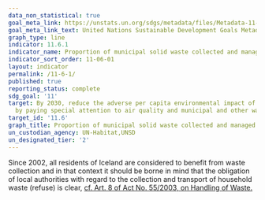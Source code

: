 ```yaml
---
data_non_statistical: true
goal_meta_link: https://unstats.un.org/sdgs/metadata/files/Metadata-11-06-01.pdf
goal_meta_link_text: United Nations Sustainable Development Goals Metadata (pdf 2066kB)
graph_type: line
indicator: 11.6.1
indicator_name: Proportion of municipal solid waste collected and managed in controlled facilities out of total municipal waste generated, by cities
indicator_sort_order: 11-06-01
layout: indicator
permalink: /11-6-1/
published: true
reporting_status: complete
sdg_goal: '11'
target: By 2030, reduce the adverse per capita environmental impact of cities, including
  by paying special attention to air quality and municipal and other waste management
target_id: '11.6'
graph_title: Proportion of municipal solid waste collected and managed in controlled facilities out of total municipal waste generated, by cities
un_custodian_agency: UN-Habitat,UNSD
un_designated_tier: '2'
---
```


Since 2002, all residents of Iceland are considered to benefit from waste collection
and in that context it should be borne in mind that the obligation of local authorities with regard to the collection and transport of household waste (refuse) is clear, [cf. Art. 8 of Act No. 55/2003, on Handling of Waste.](https://www.althingi.is/lagas/nuna/2003055.html)
